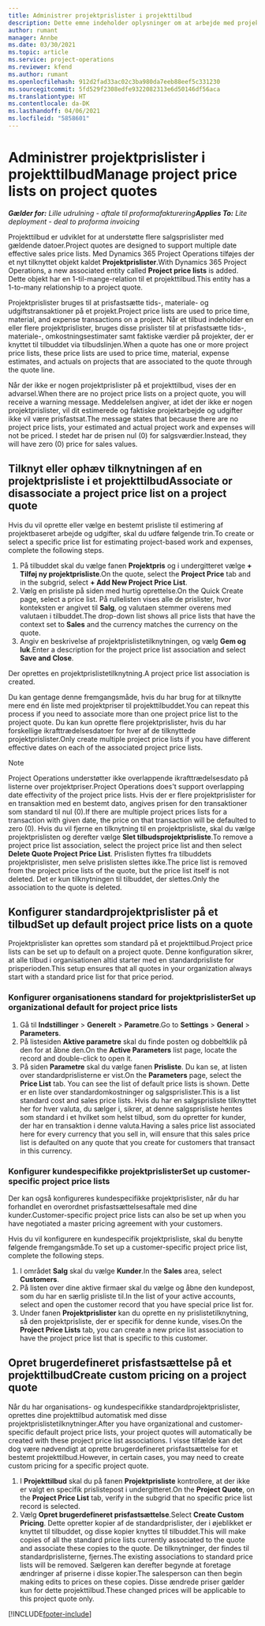```yaml
---
title: Administrer projektprislister i projekttilbud
description: Dette emne indeholder oplysninger om at arbejde med projektprislister på tilbud.
author: rumant
manager: Annbe
ms.date: 03/30/2021
ms.topic: article
ms.service: project-operations
ms.reviewer: kfend
ms.author: rumant
ms.openlocfilehash: 912d2fad33ac02c3ba980da7eeb88eef5c331230
ms.sourcegitcommit: 5fd529f2308edfe9322082313e6d50146df56aca
ms.translationtype: HT
ms.contentlocale: da-DK
ms.lasthandoff: 04/06/2021
ms.locfileid: "5858601"
---
```

# <a name="manage-project-price-lists-on-project-quotes"></a><span data-ttu-id="66287-103">Administrer projektprislister i projekttilbud</span><span class="sxs-lookup"><span data-stu-id="66287-103">Manage project price lists on project quotes</span></span> 

<span data-ttu-id="66287-104">_**Gælder for:** Lille udrulning - aftale til proformafakturering_</span><span class="sxs-lookup"><span data-stu-id="66287-104">_**Applies To:** Lite deployment - deal to proforma invoicing_</span></span>

<span data-ttu-id="66287-105">Projekttilbud er udviklet for at understøtte flere salgsprislister med gældende datoer.</span><span class="sxs-lookup"><span data-stu-id="66287-105">Project quotes are designed to support multiple date effective sales price lists.</span></span> <span data-ttu-id="66287-106">Med Dynamics 365 Project Operations tilføjes der et nyt tilknyttet objekt kaldet **Projektprislister**.</span><span class="sxs-lookup"><span data-stu-id="66287-106">With Dynamics 365 Project Operations, a new associated entity called **Project price lists** is added.</span></span> <span data-ttu-id="66287-107">Dette objekt har en 1-til-mange-relation til et projekttilbud.</span><span class="sxs-lookup"><span data-stu-id="66287-107">This entity has a 1-to-many relationship to a project quote.</span></span>

<span data-ttu-id="66287-108">Projektprislister bruges til at prisfastsætte tids-, materiale- og udgiftstransaktioner på et projekt.</span><span class="sxs-lookup"><span data-stu-id="66287-108">Project price lists are used to price time, material, and expense transactions on a project.</span></span> <span data-ttu-id="66287-109">Når et tilbud indeholder en eller flere projektprislister, bruges disse prislister til at prisfastsætte tids-, materiale-, omkostningsestimater samt faktiske værdier på projekter, der er knyttet til tilbuddet via tilbudslinjen.</span><span class="sxs-lookup"><span data-stu-id="66287-109">When a quote has one or more project price lists, these price lists are used to price time, material, expense estimates, and actuals on projects that are associated to the quote through the quote line.</span></span>

<span data-ttu-id="66287-110">Når der ikke er nogen projektprislister på et projekttilbud, vises der en advarsel.</span><span class="sxs-lookup"><span data-stu-id="66287-110">When there are no project price lists on a project quote, you will receive a warning message.</span></span> <span data-ttu-id="66287-111">Meddelelsen angiver, at idet der ikke er nogen projektprislister, vil dit estimerede og faktiske projektarbejde og udgifter ikke vil være prisfastsat.</span><span class="sxs-lookup"><span data-stu-id="66287-111">The message states that because there are no project price lists, your estimated and actual project work and expenses will not be priced.</span></span> <span data-ttu-id="66287-112">I stedet har de prisen nul (0) for salgsværdier.</span><span class="sxs-lookup"><span data-stu-id="66287-112">Instead, they will have zero (0) price for sales values.</span></span>

## <a name="associate-or-disassociate-a-project-price-list-on-a-project-quote"></a><span data-ttu-id="66287-113">Tilknyt eller ophæv tilknytningen af en projektprisliste i et projekttilbud</span><span class="sxs-lookup"><span data-stu-id="66287-113">Associate or disassociate a project price list on a project quote</span></span>

<span data-ttu-id="66287-114">Hvis du vil oprette eller vælge en bestemt prisliste til estimering af projektbaseret arbejde og udgifter, skal du udføre følgende trin.</span><span class="sxs-lookup"><span data-stu-id="66287-114">To create or select a specific price list for estimating project-based work and expenses, complete the following steps.</span></span>

1. <span data-ttu-id="66287-115">På tilbuddet skal du vælge fanen **Projektpris** og i undergitteret vælge **+ Tilføj ny projektprisliste**.</span><span class="sxs-lookup"><span data-stu-id="66287-115">On the quote, select the **Project Price** tab and in the subgrid, select **+ Add New Project Price List**.</span></span>
2. <span data-ttu-id="66287-116">Vælg en prisliste på siden med hurtig oprettelse.</span><span class="sxs-lookup"><span data-stu-id="66287-116">On the Quick Create page, select a price list.</span></span> <span data-ttu-id="66287-117">På rullelisten vises alle de prislister, hvor konteksten er angivet til **Salg**, og valutaen stemmer overens med valutaen i tilbuddet.</span><span class="sxs-lookup"><span data-stu-id="66287-117">The drop-down list shows all price lists that have the context set to **Sales** and the currency matches the currency on the quote.</span></span>
4. <span data-ttu-id="66287-118">Angiv en beskrivelse af projektprislistetilknytningen, og vælg **Gem og luk**.</span><span class="sxs-lookup"><span data-stu-id="66287-118">Enter a description for the project price list association and select **Save and Close**.</span></span>

<span data-ttu-id="66287-119">Der oprettes en projektprislistetilknytning.</span><span class="sxs-lookup"><span data-stu-id="66287-119">A project price list association is created.</span></span>

<span data-ttu-id="66287-120">Du kan gentage denne fremgangsmåde, hvis du har brug for at tilknytte mere end én liste med projektpriser til projekttilbuddet.</span><span class="sxs-lookup"><span data-stu-id="66287-120">You can repeat this process if you need to associate more than one project price list to the project quote.</span></span> <span data-ttu-id="66287-121">Du kan kun oprette flere projektprislister, hvis du har forskellige ikrafttrædelsesdatoer for hver af de tilknyttede projektprislister.</span><span class="sxs-lookup"><span data-stu-id="66287-121">Only create multiple project price lists if you have different effective dates on each of the associated project price lists.</span></span>

> [!NOTE]
> <span data-ttu-id="66287-122">Project Operations understøtter ikke overlappende ikrafttrædelsesdato på listerne over projektpriser.</span><span class="sxs-lookup"><span data-stu-id="66287-122">Project Operations does't support overlapping date effectivity of the project price lists.</span></span> <span data-ttu-id="66287-123">Hvis der er flere projektprislister for en transaktion med en bestemt dato, angives prisen for den transaktioner som standard til nul (0).</span><span class="sxs-lookup"><span data-stu-id="66287-123">If there are multiple project prices lists for a transaction with given date, the price on that transaction will be defaulted to zero (0).</span></span>
<span data-ttu-id="66287-124">Hvis du vil fjerne en tilknytning til en projektprisliste, skal du vælge projektprislisten og derefter vælge **Slet tilbudsprojektprisliste**.</span><span class="sxs-lookup"><span data-stu-id="66287-124">To remove a project price list association, select the project price list and then select **Delete Quote Project Price List**.</span></span> <span data-ttu-id="66287-125">Prislisten flyttes fra tilbuddets projektprislister, men selve prislisten slettes ikke.</span><span class="sxs-lookup"><span data-stu-id="66287-125">The price list is removed from the project price lists of the quote, but the price list itself is not deleted.</span></span> <span data-ttu-id="66287-126">Det er kun tilknytningen til tilbuddet, der slettes.</span><span class="sxs-lookup"><span data-stu-id="66287-126">Only the association to the quote is deleted.</span></span>

## <a name="set-up-default-project-price-lists-on-a-quote"></a><span data-ttu-id="66287-127">Konfigurer standardprojektprislister på et tilbud</span><span class="sxs-lookup"><span data-stu-id="66287-127">Set up default project price lists on a quote</span></span>

<span data-ttu-id="66287-128">Projektprislister kan oprettes som standard på et projekttilbud.</span><span class="sxs-lookup"><span data-stu-id="66287-128">Project price lists can be set up to default on a project quote.</span></span> <span data-ttu-id="66287-129">Denne konfiguration sikrer, at alle tilbud i organisationen altid starter med en standardprisliste for prisperioden.</span><span class="sxs-lookup"><span data-stu-id="66287-129">This setup ensures that all quotes in your organization always start with a standard price list for that price period.</span></span>

### <a name="set-up-organizational-default-for-project-price-lists"></a><span data-ttu-id="66287-130">Konfigurer organisationens standard for projektprislister</span><span class="sxs-lookup"><span data-stu-id="66287-130">Set up organizational default for project price lists</span></span>

1. <span data-ttu-id="66287-131">Gå til **Indstillinger** > **Generelt** > **Parametre**.</span><span class="sxs-lookup"><span data-stu-id="66287-131">Go to **Settings** > **General** > **Parameters**.</span></span>
2. <span data-ttu-id="66287-132">På listesiden **Aktive parametre** skal du finde posten og dobbeltklik på den for at åbne den.</span><span class="sxs-lookup"><span data-stu-id="66287-132">On the **Active Parameters** list page, locate the record and double-click to open it.</span></span> 
3. <span data-ttu-id="66287-133">På siden **Parametre** skal du vælge fanen **Prisliste**. Du kan se, at listen over standardprislisterne er vist.</span><span class="sxs-lookup"><span data-stu-id="66287-133">On the **Parameters** page, select the **Price List** tab. You can see the list of default price lists is shown.</span></span> <span data-ttu-id="66287-134">Dette er en liste over standardomkostninger og salgsprislister.</span><span class="sxs-lookup"><span data-stu-id="66287-134">This is a list standard cost and sales price lists.</span></span> <span data-ttu-id="66287-135">Hvis du har en salgsprisliste tilknyttet her for hver valuta, du sælger i, sikrer, at denne salgsprisliste hentes som standard i et hvilket som helst tilbud, som du opretter for kunder, der har en transaktion i denne valuta.</span><span class="sxs-lookup"><span data-stu-id="66287-135">Having a sales price list associated here for every currency that you sell in, will ensure that this sales price list is defaulted on any quote that you create for customers that transact in this currency.</span></span>

### <a name="set-up-customer-specific-project-price-lists"></a><span data-ttu-id="66287-136">Konfigurer kundespecifikke projektprislister</span><span class="sxs-lookup"><span data-stu-id="66287-136">Set up customer-specific project price lists</span></span>

<span data-ttu-id="66287-137">Der kan også konfigureres kundespecifikke projektprislister, når du har forhandlet en overordnet prisfastsættelsesaftale med dine kunder.</span><span class="sxs-lookup"><span data-stu-id="66287-137">Customer-specific project price lists can also be set up when you have negotiated a master pricing agreement with your customers.</span></span>

<span data-ttu-id="66287-138">Hvis du vil konfigurere en kundespecifik projektprisliste, skal du benytte følgende fremgangsmåde.</span><span class="sxs-lookup"><span data-stu-id="66287-138">To set up a customer-specific project price list, complete the following steps.</span></span>

1. <span data-ttu-id="66287-139">I området **Salg** skal du vælge **Kunder**.</span><span class="sxs-lookup"><span data-stu-id="66287-139">In the **Sales** area, select **Customers**.</span></span>
2. <span data-ttu-id="66287-140">På listen over dine aktive firmaer skal du vælge og åbne den kundepost, som du har en særlig prisliste til.</span><span class="sxs-lookup"><span data-stu-id="66287-140">In the list of your active accounts, select and open the customer record that you have special price list for.</span></span>
3. <span data-ttu-id="66287-141">Under fanen **Projektprislister** kan du oprette en ny prislistetilknytning, så den projektprisliste, der er specifik for denne kunde, vises.</span><span class="sxs-lookup"><span data-stu-id="66287-141">On the **Project Price Lists** tab, you can create a new price list association to have the project price list that is specific to this customer.</span></span>

## <a name="create-custom-pricing-on-a-project-quote"></a><span data-ttu-id="66287-142">Opret brugerdefineret prisfastsættelse på et projekttilbud</span><span class="sxs-lookup"><span data-stu-id="66287-142">Create custom pricing on a project quote</span></span>

<span data-ttu-id="66287-143">Når du har organisations- og kundespecifikke standardprojektprislister, oprettes dine projekttilbud automatisk med disse projektprislistetilknytninger.</span><span class="sxs-lookup"><span data-stu-id="66287-143">After you have organizational and customer-specific default project price lists, your project quotes will automatically be created with these project price list associations.</span></span> <span data-ttu-id="66287-144">I visse tilfælde kan det dog være nødvendigt at oprette brugerdefineret prisfastsættelse for et bestemt projekttilbud.</span><span class="sxs-lookup"><span data-stu-id="66287-144">However, in certain cases, you may need to create custom pricing for a specific project quote.</span></span> 

1. <span data-ttu-id="66287-145">I **Projekttilbud** skal du på fanen **Projektprisliste** kontrollere, at der ikke er valgt en specifik prislistepost i undergitteret.</span><span class="sxs-lookup"><span data-stu-id="66287-145">On the **Project Quote**, on the **Project Price List** tab, verify in the subgrid that no specific price list record is selected.</span></span>
2. <span data-ttu-id="66287-146">Vælg **Opret brugerdefineret prisfastsættelse**.</span><span class="sxs-lookup"><span data-stu-id="66287-146">Select **Create Custom Pricing**.</span></span> <span data-ttu-id="66287-147">Dette opretter kopier af de standardprislister, der i øjeblikket er knyttet til tilbuddet, og disse kopier knyttes til tilbuddet.</span><span class="sxs-lookup"><span data-stu-id="66287-147">This will make copies of all the standard price lists currently associated to the quote and associate these copies to the quote.</span></span> <span data-ttu-id="66287-148">De tilknytninger, der findes til standardprislisterne, fjernes.</span><span class="sxs-lookup"><span data-stu-id="66287-148">The existing associations to standard price lists will be removed.</span></span> <span data-ttu-id="66287-149">Sælgeren kan derefter begynde at foretage ændringer af priserne i disse kopier.</span><span class="sxs-lookup"><span data-stu-id="66287-149">The salesperson can then begin making edits to prices on these copies.</span></span> <span data-ttu-id="66287-150">Disse ændrede priser gælder kun for dette projekttilbud.</span><span class="sxs-lookup"><span data-stu-id="66287-150">These changed prices will be applicable to this project quote only.</span></span>


[!INCLUDE[footer-include](../../includes/footer-banner.md)]
